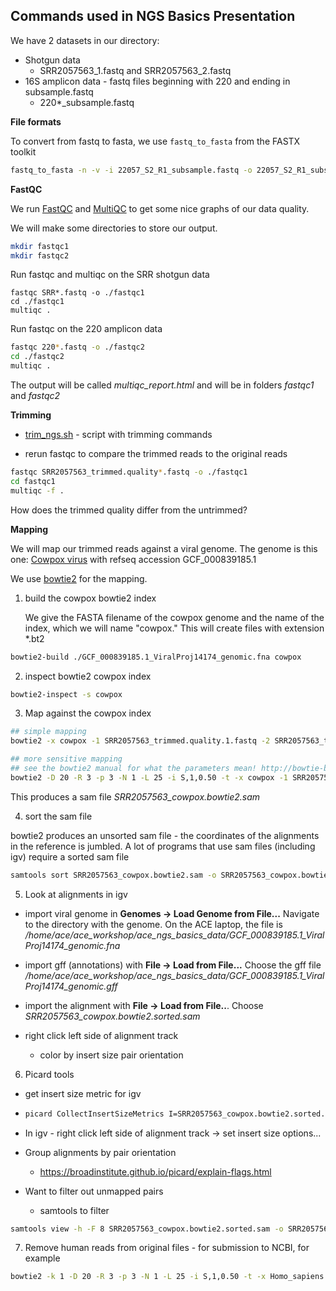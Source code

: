 ## Commands used in NGS Basics Presentation

We have 2 datasets in our directory:

- Shotgun data
  - SRR2057563_1.fastq and SRR2057563_2.fastq
- 16S amplicon data - fastq files beginning with 220 and ending in subsample.fastq
  - 220*_subsample.fastq

**File formats**

To convert from fastq to fasta, we use `fastq_to_fasta` from the FASTX toolkit

```bash
fastq_to_fasta -n -v -i 22057_S2_R1_subsample.fastq -o 22057_S2_R1_subsample.fasta
```

**FastQC**

We run [FastQC](https://www.bioinformatics.babraham.ac.uk/projects/fastqc/) and [MultiQC](http://multiqc.info/) to get some nice graphs of our data quality.

We will make some directories to store our output.

```bash
mkdir fastqc1
mkdir fastqc2
```

Run fastqc and multiqc on the SRR shotgun data

```
fastqc SRR*.fastq -o ./fastqc1
cd ./fastqc1
multiqc .
```

Run fastqc on the 220 amplicon data

```bash
fastqc 220*.fastq -o ./fastqc2
cd ./fastqc2
multiqc .
```

The output will be called *multiqc_report.html* and will be in folders *fastqc1* and *fastqc2*

**Trimming**

- [trim_ngs.sh](trim_ngs.sh) - script with trimming commands

- rerun fastqc to compare the trimmed reads to the original reads

```bash
fastqc SRR2057563_trimmed.quality*.fastq -o ./fastqc1
cd fastqc1
multiqc -f .
```

How does the trimmed quality differ from the untrimmed?

**Mapping**

We will map our trimmed reads against a viral genome.  The genome is this one: [Cowpox virus](https://www.ncbi.nlm.nih.gov/assembly/GCF_000839185.1/) with refseq accession GCF_000839185.1

We use [bowtie2](http://bowtie-bio.sourceforge.net/bowtie2/) for the mapping.

1. build the cowpox bowtie2 index

   We give the FASTA filename of the cowpox genome and the name of the index, which we will name "cowpox."  This will create files with extension *.bt2

```bash
bowtie2-build ./GCF_000839185.1_ViralProj14174_genomic.fna cowpox
```

2. inspect bowtie2 cowpox index

```bash
bowtie2-inspect -s cowpox
```

3. Map against the cowpox index

```bash
## simple mapping
bowtie2 -x cowpox -1 SRR2057563_trimmed.quality.1.fastq -2 SRR2057563_trimmed.quality.2.fastq -S SRR2057563_cowpox.bowtie2.sam

## more sensitive mapping
## see the bowtie2 manual for what the parameters mean! http://bowtie-bio.sourceforge.net/bowtie2/manual.shtml
bowtie2 -D 20 -R 3 -p 3 -N 1 -L 25 -i S,1,0.50 -t -x cowpox -1 SRR2057563_1.fastq -2 SRR2057563_2.fastq -S SRR2057563_cowpox.bowtie2.sam --no-unal 2>&1 | tee SRR2057563_cowpox.bowtie2.log
```

This produces a sam file *SRR2057563_cowpox.bowtie2.sam*

4. sort the sam file

bowtie2 produces an unsorted sam file - the coordinates of the alignments in the reference is jumbled.  A lot of programs that use sam files (including igv) require a sorted sam file

```bash
samtools sort SRR2057563_cowpox.bowtie2.sam -o SRR2057563_cowpox.bowtie2.sorted.sam
```



5. Look at alignments in igv

- import viral genome in **Genomes -> Load Genome from File...** Navigate to the directory with the genome.  On the ACE laptop, the file is */home/ace/ace_workshop/ace_ngs_basics_data/GCF_000839185.1_ViralProj14174_genomic.fna*

- import gff (annotations) with **File -> Load from File...** Choose the gff file */home/ace/ace_workshop/ace_ngs_basics_data/GCF_000839185.1_ViralProj14174_genomic.gff*

- import the alignment with **File -> Load from File..**. Choose *SRR2057563_cowpox.bowtie2.sorted.sam*

- right click left side of alignment track

  - color by insert size pair orientation
6. Picard tools
  - get insert size metric for igv
- ```bash
  picard CollectInsertSizeMetrics I=SRR2057563_cowpox.bowtie2.sorted.sam O=insert_size_metrics.txt H=insert_size_histogram.pdf M=0.5
  ```

- In igv - right click left side of alignment track -> set insert size options...

- Group alignments by pair orientation

  - <https://broadinstitute.github.io/picard/explain-flags.html>

- Want to filter out unmapped pairs

  - samtools to filter

```bash
samtools view -h -F 8 SRR2057563_cowpox.bowtie2.sorted.sam -o SRR2057563_cowpox.properlypaired.sam
```

7. Remove human reads from original files - for submission to NCBI, for example

```bash
bowtie2 -k 1 -D 20 -R 3 -p 3 -N 1 -L 25 -i S,1,0.50 -t -x Homo_sapiens.GRCh38.dna.chromosome.1 -1 SRR2057563_1.fastq -2 SRR2057563_2.fastq -S SRR2057563_hg38.bowtie2.sam --no-unal --un-conc SRR2057563_unmapped.fastq 2>&1 | tee SRR2057563_hg38.bowtie2.log
```

